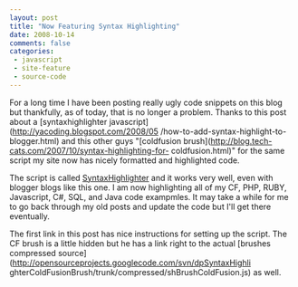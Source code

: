 ```yaml
---
layout: post
title: "Now Featuring Syntax Highlighting"
date: 2008-10-14
comments: false
categories:
 - javascript
 - site-feature
 - source-code
---
```

For a long time I have been posting really ugly code snippets on this blog but
thankfully, as of today, that is no longer a problem. Thanks to this post
about a [syntaxhighlighter javascript](http://yacoding.blogspot.com/2008/05
/how-to-add-syntax-highlight-to-blogger.html) and this other guys "[coldfusion
brush](http://blog.tech-cats.com/2007/10/syntax-highlighting-for-
coldfusion.html)" for the same script my site now has nicely formatted and
highlighted code.  
  
The script is called
[SyntaxHighlighter](http://code.google.com/p/syntaxhighlighter/) and it works
very well, even with blogger blogs like this one. I am now highlighting all of
my CF, PHP, RUBY, Javascript, C#, SQL, and Java code exampmles. It may take a
while for me to go back through my old posts and update the code but I'll get
there eventually.  
  
The first link in this post has nice instructions for setting up the script.
The CF brush is a little hidden but he has a link right to the actual [brushes
compressed source](http://opensourceprojects.googlecode.com/svn/dpSyntaxHighli
ghterColdFusionBrush/trunk/compressed/shBrushColdFusion.js) as well.

